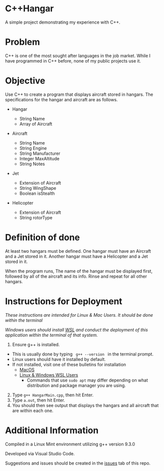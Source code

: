 # C++Hangar
A simple project demonstrating my experience with C++. 

# Problem
C++ is one of the most sought after languages in the job market. While I have programmed in C++ before, none of my public projects use it. 

# Objective
Use C++ to create a program that displays aircraft stored in hangars. 
The specifications for the hangar and aircraft are as follows. 
- Hangar 
    - String Name
    - Array of Aircraft

- Aircraft
    - String Name
    - String Engine
    - String Manufacturer
    - Integer MaxAltitude
    - String Notes

- Jet
    - Extension of Aircraft
    - String WingShape
    - Boolean isStealth

- Helicopter
    - Extension of Aircraft
    - String rotorType 

# Definition of done
At least two hangars must be defined. One hangar must have an Aircraft and a Jet stored in it. Another hangar must have a Helicopter and a Jet stored in it. 

When the program runs, The name of the hangar must be displayed first, followed by all of the aircraft and its info. Rinse and repeat for all other hangars.

# Instructions for Deployment
_These instructions are intended for Linux & Mac Users. It should be done within the terminal_

_Windows users should install [WSL](https://docs.microsoft.com/en-us/windows/wsl/install) and conduct the deployment of this application within the terminal of that system._

1. Ensure g++ is installed.
- This is usually done by typing <code> g++ --version </code> in the terminal prompt. 
- Linux users should have it installed by default. 
- If not installed, visit one of these bulletins for installation
    - [MacOS](http://www.edparrish.net/common/macgpp.php)
    - [Linux & Windows WSL Users](https://linuxhint.com/install-g-compiler-on-ubuntu/)   
        - Commands that use <code>sudo apt</code> may differ depending on what distribution and package manager you are using. 
2. Type <code>g++ HangarMain.cpp</code>, then hit Enter. 
3. Type <code>a.out</code>, then hit Enter. 
4. You should then see output that displays the hangars and all aircraft that are within each one. 

# Additional Information
Compiled in a Linux Mint environment utilizing g++ version 9.3.0

Developed via Visual Studio Code. 

Suggestions and issues should be created in the [issues](https://github.com/devEricA/theCplusplusHangar/issues) tab of this repo. 
